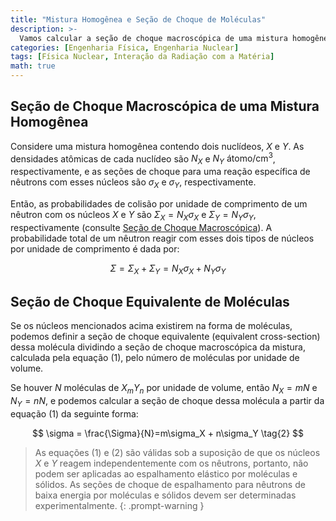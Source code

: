 ```yaml
---
title: "Mistura Homogênea e Seção de Choque de Moléculas"
description: >-
  Vamos calcular a seção de choque macroscópica de uma mistura homogênea contendo dois ou mais nuclídeos.
categories: [Engenharia Física, Engenharia Nuclear]
tags: [Física Nuclear, Interação da Radiação com a Matéria]
math: true
---
```

## Seção de Choque Macroscópica de uma Mistura Homogênea
Considere uma mistura homogênea contendo dois nuclídeos, $X$ e $Y$. As densidades atômicas de cada nuclídeo são $N_X$ e $N_Y$ $\text{átomo/cm}^3$, respectivamente, e as seções de choque para uma reação específica de nêutrons com esses núcleos são $\sigma_X$ e $\sigma_Y$, respectivamente.

Então, as probabilidades de colisão por unidade de comprimento de um nêutron com os núcleos $X$ e $Y$ são $\Sigma_X=N_X\sigma_X$ e $\Sigma_Y=N_Y\sigma_Y$, respectivamente (consulte [Seção de Choque Macroscópica](/posts/Neutron-Interactions-and-Cross-sections/#seção-de-choque-macroscópica-macroscopic-cross-section)). A probabilidade total de um nêutron reagir com esses dois tipos de núcleos por unidade de comprimento é dada por:

$$ \Sigma = \Sigma_X + \Sigma_Y = N_X\sigma_X + N_Y\sigma_Y \tag{1}$$

## Seção de Choque Equivalente de Moléculas
Se os núcleos mencionados acima existirem na forma de moléculas, podemos definir a seção de choque equivalente (equivalent cross-section) dessa molécula dividindo a seção de choque macroscópica da mistura, calculada pela equação (1), pelo número de moléculas por unidade de volume.

Se houver $N$ moléculas de $X_mY_n$ por unidade de volume, então $N_X=mN$ e $N_Y=nN$, e podemos calcular a seção de choque dessa molécula a partir da equação (1) da seguinte forma:

$$ \sigma = \frac{\Sigma}{N}=m\sigma_X + n\sigma_Y \tag{2} $$

> As equações (1) e (2) são válidas sob a suposição de que os núcleos $X$ e $Y$ reagem independentemente com os nêutrons, portanto, não podem ser aplicadas ao espalhamento elástico por moléculas e sólidos.
> As seções de choque de espalhamento para nêutrons de baixa energia por moléculas e sólidos devem ser determinadas experimentalmente.
{: .prompt-warning }